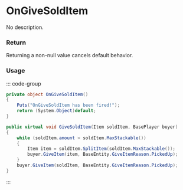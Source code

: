 <Badge type="danger" text="Carbon Compatible"/><Badge type="warning" text="Oxide Compatible"/>
# OnGiveSoldItem
No description.
### Return
Returning a non-null value cancels default behavior.

### Usage
::: code-group
```csharp [Example]
private object OnGiveSoldItem()
{
	Puts("OnGiveSoldItem has been fired!");
	return (System.Object)default;
}
```
```csharp [Source — Assembly-CSharp @ VendingMachine]
public virtual void GiveSoldItem(Item soldItem, BasePlayer buyer)
{
	while (soldItem.amount > soldItem.MaxStackable())
	{
		Item item = soldItem.SplitItem(soldItem.MaxStackable());
		buyer.GiveItem(item, BaseEntity.GiveItemReason.PickedUp);
	}
	buyer.GiveItem(soldItem, BaseEntity.GiveItemReason.PickedUp);
}

```
:::
